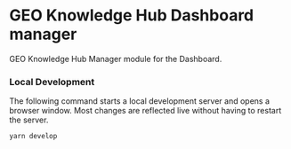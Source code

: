 # GEO Knowledge Hub Dashboard manager

GEO Knowledge Hub Manager module for the Dashboard.

### Local Development

The following command starts a local development server and opens a browser window. Most changes are reflected live without having to restart the server.

```
yarn develop
```
